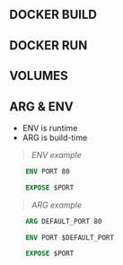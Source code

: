## DOCKER BUILD

## DOCKER RUN

## VOLUMES

## ARG & ENV

- ENV is runtime
- ARG is build-time

> _ENV example_

```Dockerfile
    ENV PORT 80

    EXPOSE $PORT
```

> _ARG example_

```Dockerfile
    ARG DEFAULT_PORT 80

    ENV PORT $DEFAULT_PORT

    EXPOSE $PORT

```

```

```
